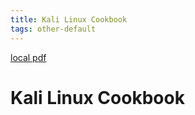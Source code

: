 ```yaml
---
title: Kali Linux Cookbook
tags: other-default
---
```


[local pdf](../../../pdfs/Kali%20Linux%20Cookbook.pdf)

# Kali Linux Cookbook
